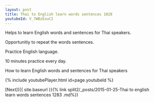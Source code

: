 ```yaml
---
layout: post
title: Thai to English learn words sentences 1028 
youtubeId: V_7WBzExuCI
---
```

 
 
Helps to learn English words and sentences for Thai speakers.

Opportunitiy to repeat the words sentences. 

Practice English language. 
 
10 minutes practice every day. 
 
How to learn English words and sentences for Thai speakers 
 
{% include youtubePlayer.html id=page.youtubeId %}
 
 
[Next]({{ site.baseurl }}{% link  split2/_posts/2015-01-25-Thai to english learn words sentences 1283 .md%})
 
